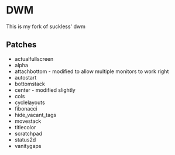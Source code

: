 # DWM
This is my fork of suckless' dwm

## Patches
* actualfullscreen
* alpha
* attachbottom - modified to allow multiple monitors to work right
* autostart
* bottomstack
* center - modified slightly
* cols
* cyclelayouts
* fibonacci
* hide_vacant_tags
* movestack
* titlecolor
* scratchpad
* status2d
* vanitygaps
